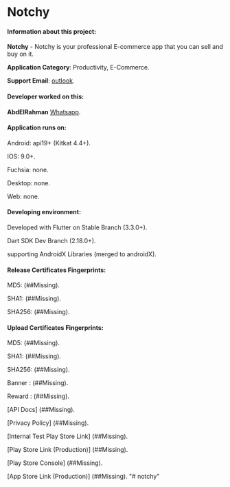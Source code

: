 # Notchy

#### Information about this project:

**Notchy** - Notchy is your professional E-commerce app that you can sell and buy on it.

**Application Category**:  Productivity, E-Commerce.

**Support Email**: [outlook](mailto:abdelrahman-mohamed98@outlook.com).

#### Developer worked on this:

**AbdElRahman** [Whatsapp](https://api.whatsapp.com/send?phone=0201225743656).

#### Application runs on:

Android: api19+ (Kitkat 4.4+).

IOS: 9.0+.

Fuchsia: none.

Desktop: none.

Web: none.

#### Developing environment:

Developed with Flutter on Stable Branch (3.3.0+).

Dart SDK Dev Branch (2.18.0+).

supporting AndroidX Libraries (merged to androidX).

#### Release Certificates Fingerprints:

MD5: (##Missing).

SHA1: (##Missing).

SHA256: (##Missing).

#### Upload Certificates Fingerprints:

MD5: (##Missing).

SHA1: (##Missing).

SHA256: (##Missing).

Banner : (##Missing).

Reward : (##Missing).

[API Docs] (##Missing).

[Privacy Policy] (##Missing).

[Internal Test Play Store Link] (##Missing).

[Play Store Link (Production)] (##Missing).

[Play Store Console] (##Missing).

[App Store Link (Production)] (##Missing).
"# notchy"
